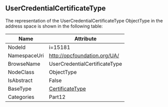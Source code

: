 <!-- objecttype -->
## UserCredentialCertificateType
  
<!-- end of text -->
The representation of the UserCredentialCertificateType ObjectType in the address space is shown in the following table:  

|Name|Attribute|
|---|---|
|NodeId|i=15181|
|NamespaceUri|http://opcfoundation.org/UA/|
|BrowseName|UserCredentialCertificateType|
|NodeClass|ObjectType|
|IsAbstract|False|
|BaseType|[CertificateType](../../../Part12/ObjectTypes/CertificateType/readme.md)|
|Categories|Part12|

